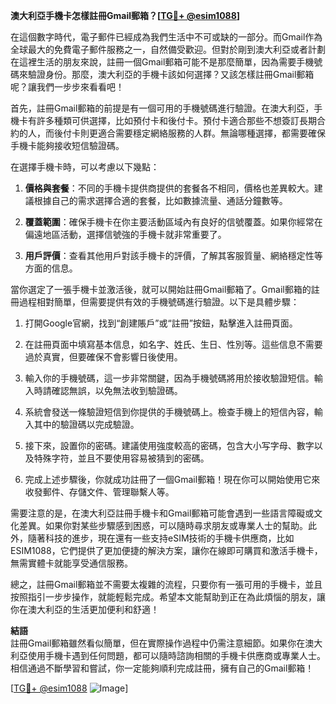 **澳大利亞手機卡怎樣註冊Gmail郵箱？[[TG💪+ @esim1088](https://t.me/s/esim1088)]**

在這個數字時代，電子郵件已經成為我們生活中不可或缺的一部分。而Gmail作為全球最大的免費電子郵件服務之一，自然備受歡迎。但對於剛到澳大利亞或者計劃在這裡生活的朋友來說，註冊一個Gmail郵箱可能不是那麼簡單，因為需要手機號碼來驗證身份。那麼，澳大利亞的手機卡該如何選擇？又該怎樣註冊Gmail郵箱呢？讓我們一步步來看看吧！

首先，註冊Gmail郵箱的前提是有一個可用的手機號碼進行驗證。在澳大利亞，手機卡有許多種類可供選擇，比如預付卡和後付卡。預付卡適合那些不想簽訂長期合約的人，而後付卡則更適合需要穩定網絡服務的人群。無論哪種選擇，都需要確保手機卡能夠接收短信驗證碼。

在選擇手機卡時，可以考慮以下幾點：

1. **價格與套餐**：不同的手機卡提供商提供的套餐各不相同，價格也差異較大。建議根據自己的需求選擇合適的套餐，比如數據流量、通話分鐘數等。
   
2. **覆蓋範圍**：確保手機卡在你主要活動區域內有良好的信號覆蓋。如果你經常在偏遠地區活動，選擇信號強的手機卡就非常重要了。

3. **用戶評價**：查看其他用戶對該手機卡的評價，了解其客服質量、網絡穩定性等方面的信息。

當你選定了一張手機卡並激活後，就可以開始註冊Gmail郵箱了。Gmail郵箱的註冊過程相對簡單，但需要提供有效的手機號碼進行驗證。以下是具體步驟：

1. 打開Google官網，找到“創建賬戶”或“註冊”按鈕，點擊進入註冊頁面。

2. 在註冊頁面中填寫基本信息，如名字、姓氏、生日、性別等。這些信息不需要過於真實，但要確保不會影響日後使用。

3. 輸入你的手機號碼，這一步非常關鍵，因為手機號碼將用於接收驗證短信。輸入時請確認無誤，以免無法收到驗證碼。

4. 系統會發送一條驗證短信到你提供的手機號碼上。檢查手機上的短信內容，輸入其中的驗證碼以完成驗證。

5. 接下來，設置你的密碼。建議使用強度較高的密碼，包含大小写字母、數字以及特殊字符，並且不要使用容易被猜到的密碼。

6. 完成上述步驟後，你就成功註冊了一個Gmail郵箱！現在你可以開始使用它來收發郵件、存儲文件、管理聯繫人等。

需要注意的是，在澳大利亞註冊手機卡和Gmail郵箱可能會遇到一些語言障礙或文化差異。如果你對某些步驟感到困惑，可以隨時尋求朋友或專業人士的幫助。此外，隨著科技的進步，現在還有一些支持eSIM技術的手機卡供應商，比如ESIM1088，它們提供了更加便捷的解決方案，讓你在線即可購買和激活手機卡，無需實體卡就能享受通信服務。

總之，註冊Gmail郵箱並不需要太複雜的流程，只要你有一張可用的手機卡，並且按照指引一步步操作，就能輕鬆完成。希望本文能幫助到正在為此煩惱的朋友，讓你在澳大利亞的生活更加便利和舒適！

**結語**  
註冊Gmail郵箱雖然看似簡單，但在實際操作過程中仍需注意細節。如果你在澳大利亞使用手機卡遇到任何問題，都可以隨時諮詢相關的手機卡供應商或專業人士。相信通過不斷學習和嘗試，你一定能夠順利完成註冊，擁有自己的Gmail郵箱！

[[TG💪+ @esim1088](https://t.me/s/esim1088) ![Image](https://i.postimg.cc/4NQfJmqS/Snipaste-2025-05-13-00-14-12.png)]